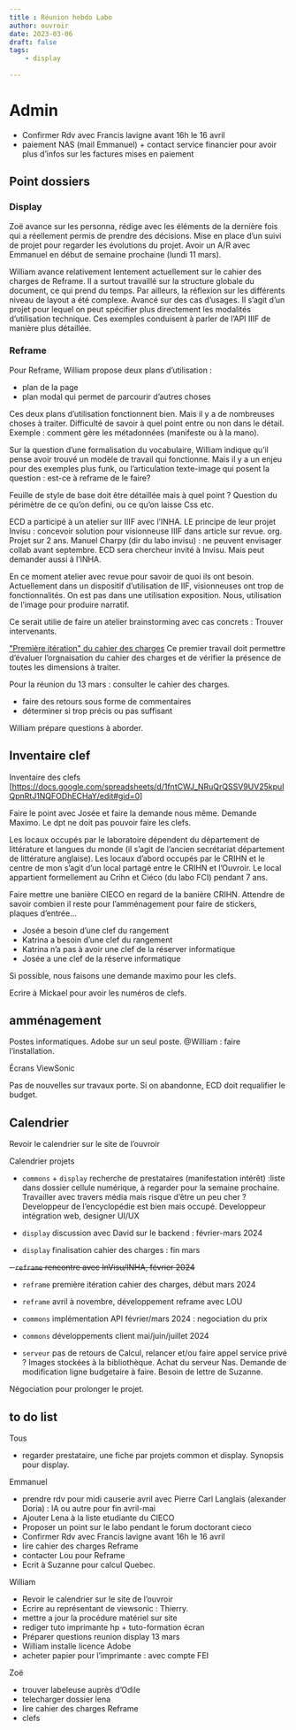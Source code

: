 ```yaml
---
title : Réunion hebdo Labo
author: ouvroir
date: 2023-03-06
draft: false
tags:
    - display
    
---
```

# Admin

- Confirmer Rdv avec Francis lavigne avant 16h le 16 avril
- paiement NAS (mail Emmanuel) + contact service financier pour avoir plus d’infos sur les factures mises en paiement

## Point dossiers
### Display
Zoë avance sur les personna, rédige avec les éléments de la dernière fois qui a réellement permis de prendre des décisions. Mise en place d’un suivi de projet pour regarder les évolutions du projet.
Avoir un A/R avec Emmanuel en début de semaine prochaine (lundi 11 mars).

William avance relativement lentement actuellement sur le cahier des charges de Reframe. Il a surtout travaillé sur la structure globale du document, ce qui prend du temps. Par ailleurs, la réflexion sur les différents niveau de layout a été complexe. Avancé sur des cas d’usages. Il s’agit d’un projet pour lequel on peut spécifier plus directement les modalités d’utilisation technique. Ces exemples conduisent à parler de l’API IIIF de manière plus détaillée.

### Reframe

Pour Reframe, William propose deux plans d’utilisation :
- plan de la page
- plan modal qui permet de parcourir d’autres choses

Ces deux plans d’utilisation fonctionnent bien. Mais il y a de nombreuses choses à traiter. Difficulté de savoir à quel point entre ou non dans le détail. Exemple : comment gère les métadonnées (manifeste ou à la mano).

Sur la question d’une formalisation du vocabulaire, William indique qu’il pense avoir trouvé un modèle de travail qui fonctionne. Mais il y a un enjeu pour des exemples plus funk, ou l’articulation texte-image qui posent la question : est-ce à reframe de le faire? 

Feuille de style de base doit être détaillée mais à quel point ? Question du périmètre de ce qu’on defini, ou ce qu’on laisse Css etc. 

ECD a participé à un atelier sur IIIF avec l’INHA. LE principe de leur projet Invisu : concevoir solution pour visionneuse IIIF dans article sur revue. org. 
Projet sur 2 ans. Manuel Charpy (dir du labo invisu) : ne peuvent envisager collab avant septembre. ECD sera chercheur invité à Invisu. Mais peut demander aussi à l’INHA. 

En ce moment atelier avec revue pour savoir de quoi ils ont besoin. 
Actuellement dans un dispositif d’utilisation de IIF,  visionneuses ont trop de fonctionnalités. 
On est pas dans une utilisation exposition. Nous, utilisation de l’image pour produire narratif. 

Ce serait utilie de faire un atelier brainstorming avec cas concrets : Trouver intervenants. 

["Première itération" du cahier des charges](https://docs.google.com/document/d/1U01s8mkA__pm8udZXgsJJbcQd_6_BcF7iHHmznbqYwE/edit?usp=sharing)
Ce premier travail doit permettre d’évaluer l’orgnaisation du cahier des charges et de vérifier la présence de toutes les dimensions à traiter. 

Pour la réunion du 13 mars : consulter le cahier des charges. 
- faire des retours sous forme de commentaires
- déterminer si trop précis ou pas suffisant

William prépare questions à aborder. 


## Inventaire clef

Inventaire des clefs  [https://docs.google.com/spreadsheets/d/1fntCWJ_NRuQrQSSV9UV25kpuIQpnRtJ1NQFODhECHaY/edit#gid=0]

Faire le point avec Josée et faire la demande nous même. Demande Maximo. 
Le dpt ne doit pas pouvoir faire les clefs. 

Les locaux occupés par le laboratoire dépendent du département de littérature et langues du monde (il s’agit de l’ancien secrétariat département de littérature anglaise). Les locaux d’abord occupés par le CRIHN et le centre de mon s’agit d’un local partagé entre le CRIHN et l’Ouvroir. Le local appartient formellement au Crihn et Ciéco (du labo FCI) pendant 7 ans. 

Faire mettre une banière CIECO en regard de la banière CRIHN. Attendre de savoir combien il reste pour l’amménagement pour faire de stickers, plaques d’entrée...

- Josée a besoin d’une clef du rangement
- Katrina a besoin d’une clef du rangement
- Katrina n’a pas à avoir une clef de la réserver informatique
- Josée a une clef de la réserve informatique

Si possible, nous faisons une demande maximo pour les clefs.

Ecrire à Mickael pour avoir les numéros de clefs. 

## amménagement


Postes informatiques.
Adobe sur un seul poste. @William : faire l’installation. 

Écrans ViewSonic

Pas de nouvelles sur travaux porte. Si on abandonne, ECD doit requalifier le budget. 


## Calendrier

Revoir le calendrier sur le site de l’ouvroir
 
Calendrier projets 
- `commons` + `display` recherche de prestataires (manifestation intérêt) :liste dans dossier cellule numérique, à regarder pour la semaine prochaine. 
Travailler avec travers média mais risque d’être un peu cher ? Developpeur de l’encyclopédie est bien mais occupé. Developpeur intégration web, designer UI/UX
 
- `display` discussion avec David sur le backend : février-mars 2024 
- `display` finalisation cahier des charges : fin mars

~~- `reframe` rencontre avec InVisu/INHA, février 2024~~
- `reframe` première itération cahier des charges, début mars 2024
- `reframe` avril à novembre, développement reframe avec LOU

- `commons` implémentation API février/mars 2024 : negociation du prix
- `commons` développements client mai/juin/juillet 2024

- `serveur` pas de retours de Calcul, relancer et/ou faire appel service privé ? 
Images stockées à la bibliothèque. Achat du serveur Nas. Demande de modification ligne budgetaire à faire. Besoin de lettre de Suzanne. 

Négociation pour prolonger le projet.

## to do list
Tous 
- regarder prestataire, une fiche par projets common et display. Synopsis pour display.

Emmanuel
- prendre rdv pour midi causerie avril avec Pierre Carl Langlais (alexander Doria) : IA  ou autre pour fin avril-mai
- Ajouter Lena à la liste etudiante du CIECO
- Proposer un point sur le labo pendant le forum doctorant cieco
- Confirmer Rdv avec Francis lavigne avant 16h le 16 avril
- lire cahier des charges Reframe
- contacter Lou pour Reframe
- Ecrit à Suzanne pour calcul Quebec. 

William
- Revoir le calendrier sur le site de l’ouvroir
- Ecrire au représentant de viewsonic : Thierry.
- mettre a jour la procédure matériel sur site
- rediger tuto imprimante hp + tuto-formation écran
- Préparer questions reunion display 13 mars
- William installe licence Adobe 
- acheter papier pour l’imprimante : avec compte FEI 

Zoë
- trouver labeleuse auprès d’Odile
- telecharger dossier lena
- lire cahier des charges Reframe
- clefs 

